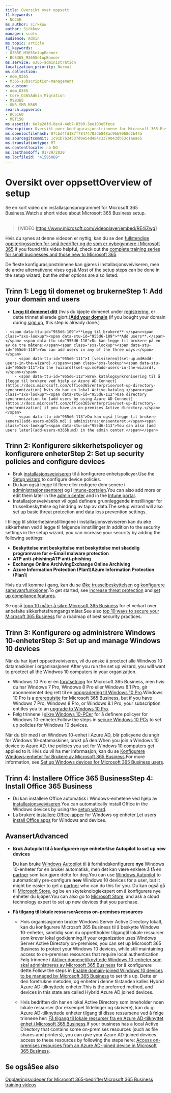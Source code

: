 ```yaml
---
title: Oversikt over oppsett
f1.keywords:
- NOCSH
ms.author: sirkkuw
author: Sirkkuw
manager: scotv
audience: Admin
ms.topic: article
f1_keywords:
- O365E_M365SetupBanner
- BCS365_M365SetupBanner
ms.service: o365-administration
localization_priority: Normal
ms.collection:
- Adm_O365
- M365-subscription-management
ms.custom:
- Adm_O365
- Core_O365Admin_Migration
- MSB365
- OKR_SMB_M365
search.appverid:
- BCS160
- MET150
ms.assetid: 6e7a2dfd-8ec4-4eb7-8390-3ee103e5fece
description: Oversikt over konfigurasjonstrinnene for Microsoft 365 Business.
ms.openlocfilehash: 07cbd4fd187f78474783db848ac9b69068d2b44a
ms.sourcegitcommit: 1c91b7b24537d0e54d484c3379043db53c1aea65
ms.translationtype: MT
ms.contentlocale: nb-NO
ms.lasthandoff: 01/29/2020
ms.locfileid: "41595069"
---
```

# <a name="overview-of-setup"></a><span data-ttu-id="955d6-103">Oversikt over oppsett</span><span class="sxs-lookup"><span data-stu-id="955d6-103">Overview of setup</span></span>

<span data-ttu-id="955d6-104">Se en kort video om installasjonsprogrammet for Microsoft 365 Business.</span><span class="sxs-lookup"><span data-stu-id="955d6-104">Watch a short video about Microsoft 365 Business setup.</span></span><br><br>

> [!VIDEO https://www.microsoft.com/videoplayer/embed/RE4jZwg] 

<span data-ttu-id="955d6-105">Hvis du synes at denne videoen er nyttig, kan du se den [fullstendige opplæringsserien for små bedrifter og de som er nybegynnere i Microsoft 365](https://support.office.com/article/6ab4bbcd-79cf-4000-a0bd-d42ce4d12816).</span><span class="sxs-lookup"><span data-stu-id="955d6-105">If you found this video helpful, check out the [complete training series for small businesses and those new to Microsoft 365](https://support.office.com/article/6ab4bbcd-79cf-4000-a0bd-d42ce4d12816).</span></span>

<span data-ttu-id="955d6-106">De fleste konfigurasjonstrinnene kan gjøres i installasjonsveiviseren, men de andre alternativene vises også.</span><span class="sxs-lookup"><span data-stu-id="955d6-106">Most of the setup steps can be done in the setup wizard, but the other options are also listed.</span></span>

## <a name="step-1-add-your-domain-and-users"></a><span data-ttu-id="955d6-107">Trinn 1: Legg til domenet og brukerne</span><span class="sxs-lookup"><span data-stu-id="955d6-107">Step 1: Add your domain and users</span></span>

   - <span data-ttu-id="955d6-108">**[Legg til domenet ditt](set-up.md#add-your-domain-to-personalize-sign-in)** (hvis du kjøpte domenet under [registrering](sign-up.md), er dette trinnet allerede gjort.)</span><span class="sxs-lookup"><span data-stu-id="955d6-108">**[Add your domain](set-up.md#add-your-domain-to-personalize-sign-in)** (if you bought your domain during [sign up](sign-up.md), this step is already done.)</span></span>

    - <span data-ttu-id="955d6-109">**Legg til brukere**.</span><span class="sxs-lookup"><span data-stu-id="955d6-109">**Add users**.</span></span> <span data-ttu-id="955d6-110">Du kan legge til brukere på en av de tre måtene:</span><span class="sxs-lookup"><span data-stu-id="955d6-110">You can add users in any of the three ways:</span></span>
        - <span data-ttu-id="955d6-111">I [veiviseren](set-up.md#add-users-in-the-wizard).</span><span class="sxs-lookup"><span data-stu-id="955d6-111">In the [wizard](set-up.md#add-users-in-the-wizard).</span></span>
        - <span data-ttu-id="955d6-112">Bruk katalogsynkronisering til å [legge til brukere ved hjelp av Azure AD Connect](https://docs.microsoft.com/office365/enterprise/set-up-directory-synchronization) hvis du har en lokal Active-katalog.</span><span class="sxs-lookup"><span data-stu-id="955d6-112">Use directory synchronization to [add users by using Azure AD Connect](https://docs.microsoft.com/office365/enterprise/set-up-directory-synchronization) if you have an on-premises Active directory.</span></span>
        - <span data-ttu-id="955d6-113">Du kan også [legge til brukere senere](add-users-m365b.md) i administrasjonssenteret.</span><span class="sxs-lookup"><span data-stu-id="955d6-113">You can also [add users later](add-users-m365b.md) in the admin center.</span></span>
## <a name="step-2-set-up-security-policies-and-configure-devices"></a><span data-ttu-id="955d6-114">Trinn 2: Konfigurere sikkerhetspolicyer og konfigurere enheter</span><span class="sxs-lookup"><span data-stu-id="955d6-114">Step 2: Set up security policies and configure devices</span></span> 

  - <span data-ttu-id="955d6-115">Bruk [installasjonsveiviseren](set-up.md#protect-your-organization) til å konfigurere enhetspolicyer.</span><span class="sxs-lookup"><span data-stu-id="955d6-115">Use the [Setup wizard](set-up.md#protect-your-organization) to configure device policies.</span></span> 
  - <span data-ttu-id="955d6-116">Du kan også legge til flere eller redigere dem senere i [administrasjonssenteret](view-policies-and-devices.md) og i [Intune-portalen](https://docs.microsoft.com/intune/tutorial-walkthrough-intune-portal).</span><span class="sxs-lookup"><span data-stu-id="955d6-116">You can also add more or edit them later in the [admin center](view-policies-and-devices.md) and in the [Intune portal](https://docs.microsoft.com/intune/tutorial-walkthrough-intune-portal).</span></span>
  - <span data-ttu-id="955d6-117">Installasjonsveiviseren vil også definere grunnleggende innstillinger for trusselbeskyttelse og hindring av tap av data.</span><span class="sxs-lookup"><span data-stu-id="955d6-117">The setup wizard will also set up basic threat protection and data loss prevention settings.</span></span>
  
  <span data-ttu-id="955d6-118">I tillegg til sikkerhetsinnstillingene i installasjonsveiviseren kan du øke sikkerheten ved å legge til følgende innstillinger:</span><span class="sxs-lookup"><span data-stu-id="955d6-118">In addition to the security settings in the setup wizard, you can increase your security by adding the following settings:</span></span>

- <span data-ttu-id="955d6-119">**Beskyttelse mot beskyttelse mot beskyttelse mot skadelig programvare for e-**</span><span class="sxs-lookup"><span data-stu-id="955d6-119">**Email malware protection**</span></span>
- <span data-ttu-id="955d6-120">**ATP anti-phishing**</span><span class="sxs-lookup"><span data-stu-id="955d6-120">**ATP anti-phishing**</span></span>
- <span data-ttu-id="955d6-121">**Exchange Online Archiving**</span><span class="sxs-lookup"><span data-stu-id="955d6-121">**Exchange Online Archiving**</span></span>
- <span data-ttu-id="955d6-122">**Azure Information Protection (Plan1**)</span><span class="sxs-lookup"><span data-stu-id="955d6-122">**Azure Information Protection (Plan1**)</span></span>

<span data-ttu-id="955d6-123">Hvis du vil komme i gang, kan du se [Øke trusselbeskyttelsen](increase-threat-protection.md) og [konfigurere samsvarsfunksjoner](set-up-compliance.md).</span><span class="sxs-lookup"><span data-stu-id="955d6-123">To get started, see [increase threat protection](increase-threat-protection.md) and [set up compliance features](set-up-compliance.md).</span></span>

<span data-ttu-id="955d6-124">Se også [topp 10 måter å sikre Microsoft 365 Business](https://docs.microsoft.com/office365/admin/security-and-compliance/secure-your-business-data) for et veikart over anbefalte sikkerhetsfremgangsmåter.</span><span class="sxs-lookup"><span data-stu-id="955d6-124">See also [top 10 ways to secure your Microsoft 365 Business](https://docs.microsoft.com/office365/admin/security-and-compliance/secure-your-business-data) for a roadmap of best security practices.</span></span>

## <a name="step-3-set-up-and-manage-windows-10-devices"></a><span data-ttu-id="955d6-125">Trinn 3: Konfigurere og administrere Windows 10-enheter</span><span class="sxs-lookup"><span data-stu-id="955d6-125">Step 3: Set up and manage Windows 10 devices</span></span>

<span data-ttu-id="955d6-126">Når du har kjørt oppsettveiviseren, vil du ønske å proctect alle Windwos 10 datamaskiner i organisasjonen.</span><span class="sxs-lookup"><span data-stu-id="955d6-126">After you run the set up wizard, you will want to proctect all the Windwos 10 computers in your organization.</span></span>
  
- <span data-ttu-id="955d6-127">Windows 10 Pro er en [forutsetning](pre-requisites-for-data-protection.md) for Microsoft 365 Business, men hvis du har Windows 7 Pro, Windows 8 Pro eller Windows 8.1 Pro, gir abonnementet deg rett til en [oppgradering til Windows 10 Pro](https://docs.microsoft.com/microsoft-365/business/upgrade-to-windows-pro-creators-update).</span><span class="sxs-lookup"><span data-stu-id="955d6-127">Windows 10 Pro is a [prerequisite](pre-requisites-for-data-protection.md) for Microsoft 365 Business, but if you have Windows 7 Pro, Windows 8 Pro, or Windows 8.1 Pro, your subscription entitles you to an [upgrade to  Windows 10 Pro](https://docs.microsoft.com/microsoft-365/business/upgrade-to-windows-pro-creators-update).</span></span>
- <span data-ttu-id="955d6-128">Følg trinnene i [sikre Windows 10-PCer](secure-win-10-pcs.md) for å definere policyer for Windows 10-enheter.</span><span class="sxs-lookup"><span data-stu-id="955d6-128">Follow the steps in [secure Windows 10 PCs](secure-win-10-pcs.md) to set up policies for Windows 10 devices.</span></span>

<span data-ttu-id="955d6-129">Når du blir med i en Windows 10-enhet i Azure AD, blir policyene du angir for Windows 10-datamaskiner, brukt på den.</span><span class="sxs-lookup"><span data-stu-id="955d6-129">When you join a Windows 10 device to Azure AD, the policies you set for Windows 10 computers get applied to it.</span></span> <span data-ttu-id="955d6-130">Hvis du vil ha mer informasjon, kan du se [Konfigurere Windows-enheter for Brukere av Microsoft 365 Business](set-up-windows-devices.md).</span><span class="sxs-lookup"><span data-stu-id="955d6-130">For more information, see [Set up Windows devices for Microsoft 365 Business users](set-up-windows-devices.md).</span></span>

## <a name="step-4-install-office-365-business"></a><span data-ttu-id="955d6-131">Trinn 4: Installere Office 365 Business</span><span class="sxs-lookup"><span data-stu-id="955d6-131">Step 4: Install Office 365 Business</span></span>
- <span data-ttu-id="955d6-132">Du kan installere Office automatisk i Windows-enhetene ved hjelp av [installasjonsveiviseren](set-up.md#deploy-office-365-client-apps).</span><span class="sxs-lookup"><span data-stu-id="955d6-132">You can automatically install Office in the Windows devices by using the [setup wizard](set-up.md#deploy-office-365-client-apps).</span></span>
- <span data-ttu-id="955d6-133">La brukere [installere Office-apper](https://docs.microsoft.com/office365/admin/setup/install-applications) for Windows og enheter.</span><span class="sxs-lookup"><span data-stu-id="955d6-133">Let users [install Office apps](https://docs.microsoft.com/office365/admin/setup/install-applications) for Windows and devices.</span></span>
     
## <a name="advanced"></a><span data-ttu-id="955d6-134">Avansert</span><span class="sxs-lookup"><span data-stu-id="955d6-134">Advanced</span></span>
- <span data-ttu-id="955d6-135">**Bruk Autopilot til å konfigurere nye enheter**</span><span class="sxs-lookup"><span data-stu-id="955d6-135">**Use Autopilot to set up new devices**</span></span>
            
     <span data-ttu-id="955d6-136">Du kan bruke [Windows Autopilot](add-autopilot-devices-and-profile.md) til å forhåndskonfigurere **nye** Windows 10-enheter for en bruker automatisk, men det kan være enklere å få en [partner](https://www.microsoft.com/solution-providers/search) som kan gjøre dette for deg.</span><span class="sxs-lookup"><span data-stu-id="955d6-136">You can use [Windows Autopilot](add-autopilot-devices-and-profile.md) to automatically pre-configure **new** Windows 10 devices for a user, but it might be easier to get a [partner](https://www.microsoft.com/solution-providers/search) who can do this for you.</span></span> <span data-ttu-id="955d6-137">Du kan også gå til [Microsoft Store](https://go.microsoft.com/fwlink/?linkid=874598), og be en skyteknologiekspert om å konfigurere nye enheter du kjøper.</span><span class="sxs-lookup"><span data-stu-id="955d6-137">You can also go to [Microsoft Store](https://go.microsoft.com/fwlink/?linkid=874598), and ask a cloud technology expert to set up new devices that you purchase.</span></span>

- <span data-ttu-id="955d6-138">**Få tilgang til lokale ressurser**</span><span class="sxs-lookup"><span data-stu-id="955d6-138">**Access on-premises resources**</span></span>

     - <span data-ttu-id="955d6-139">Hvis organisasjonen bruker Windows Server Active Directory lokalt, kan du konfigurere Microsoft 365 Business til å beskytte Windows 10-enheter, samtidig som du opprettholder tilgangtil lokale ressurser som krever lokal godkjenning.</span><span class="sxs-lookup"><span data-stu-id="955d6-139">If your organization uses Windows Server Active Directory on-premises, you can set up Microsoft 365 Business to protect your Windows 10 devices, while still maintaining access to on-premises resources that require local authentication.</span></span> <span data-ttu-id="955d6-140">Følg trinnene i [Aktiver domenetilknyttede Windows 10-enheter som skal administreres av Microsoft 365 Business](manage-windows-devices.md) for å konfigurere dette.</span><span class="sxs-lookup"><span data-stu-id="955d6-140">Follow the steps in [Enable domain-joined Windows 10 devices to be managed by Microsoft 365 Business](manage-windows-devices.md) to set this up.</span></span> <span data-ttu-id="955d6-141">Dette er den foretrukne metoden, og enheter i denne tilstanden kalles Hybrid Azure AD-tilknyttede enheter.</span><span class="sxs-lookup"><span data-stu-id="955d6-141">This is the preferred method, and devices in this state are called Hybrid Azure AD joined devices.</span></span>

    - <span data-ttu-id="955d6-142">Hvis bedriften din har en lokal Active Directory som inneholder noen lokale ressurser (for eksempel fildelinger og skrivere), kan du gi Azure AD-tilknyttede enheter tilgang til disse ressursene ved å følge trinnene her: [Få tilgang til lokale ressurser fra en Azure AD-tilknyttet enhet i Microsoft 365 Business](access-resources.md).</span><span class="sxs-lookup"><span data-stu-id="955d6-142">If your business has a local Active Directory that contains some on-premises resources (such as file shares and printers), you can give your Azure AD-joined devices access to these resources by following the steps here: [Access on-premises resources from an Azure AD-joined device in Microsoft 365 Business](access-resources.md).</span></span>

## <a name="see-also"></a><span data-ttu-id="955d6-143">Se også</span><span class="sxs-lookup"><span data-stu-id="955d6-143">See also</span></span>

[<span data-ttu-id="955d6-144">Opplæringsvideoer for Microsoft 365-bedrifter</span><span class="sxs-lookup"><span data-stu-id="955d6-144">Microsoft 365 Business training videos</span></span>](https://support.office.com/article/6ab4bbcd-79cf-4000-a0bd-d42ce4d12816)
